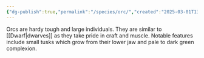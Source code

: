 ```yaml
---
{"dg-publish":true,"permalink":"/species/orc/","created":"2025-03-01T13:30:47.337-07:00"}
---
```


Orcs are hardy tough and large individuals. They are similar to [[Dwarf\|dwarves]] as they take pride in craft and muscle. Notable features include small tusks which grow from their lower jaw and pale to dark green complexion. 